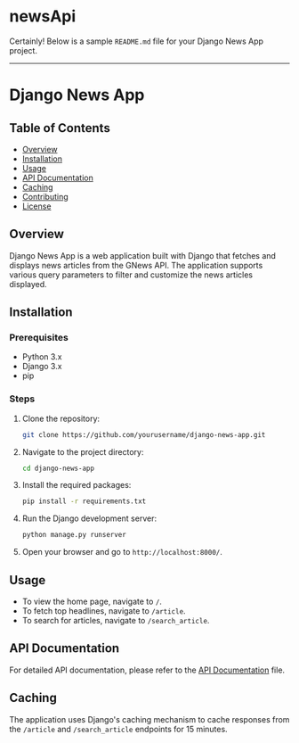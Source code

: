 # newsApi

Certainly! Below is a sample `README.md` file for your Django News App project.

---

# Django News App

## Table of Contents

- [Overview](#overview)
- [Installation](#installation)
- [Usage](#usage)
- [API Documentation](#api-documentation)
- [Caching](#caching)
- [Contributing](#contributing)
- [License](#license)

## Overview

Django News App is a web application built with Django that fetches and displays news articles from the GNews API. The application supports various query parameters to filter and customize the news articles displayed.

## Installation

### Prerequisites

- Python 3.x
- Django 3.x
- pip

### Steps

1. Clone the repository:

    ```bash
    git clone https://github.com/yourusername/django-news-app.git
    ```

2. Navigate to the project directory:

    ```bash
    cd django-news-app
    ```

3. Install the required packages:

    ```bash
    pip install -r requirements.txt
    ```

4. Run the Django development server:

    ```bash
    python manage.py runserver
    ```

5. Open your browser and go to `http://localhost:8000/`.

## Usage

- To view the home page, navigate to `/`.
- To fetch top headlines, navigate to `/article`.
- To search for articles, navigate to `/search_article`.

## API Documentation

For detailed API documentation, please refer to the [API Documentation](News_Api_Doc.md) file.

## Caching

The application uses Django's caching mechanism to cache responses from the `/article` and `/search_article` endpoints for 15 minutes.

